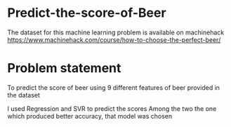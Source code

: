 # Predict-the-score-of-Beer

The dataset for this machine learning problem is available on machinehack
https://www.machinehack.com/course/how-to-choose-the-perfect-beer/

# Problem statement

To predict the score of beer using 9 different features of beer provided in the dataset

I used Regression and SVR to predict the scores
Among the two the one which produced better accuracy, that model was chosen
